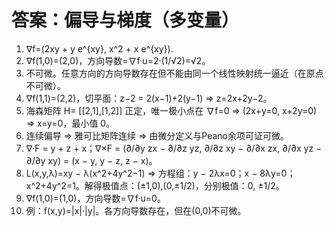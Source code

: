 # 答案：偏导与梯度（多变量）

1) ∇f=(2xy + y e^{xy}, x^2 + x e^{xy}).
2) ∇f(1,0)=(2,0)，方向导数=∇f·u=2·(1/√2)=√2。
3) 不可微。任意方向的方向导数存在但不能由同一个线性映射统一逼近（在原点不可微）。
4) ∇f(1,1)=(2,2)，切平面：z−2 = 2(x−1)+2(y−1) ⇒ z=2x+2y−2。
5) 海森矩阵 H= [[2,1],[1,2]] 正定，唯一极小点在 ∇f=0 ⇒ (2x+y=0, x+2y=0) ⇒ x=y=0，最小值 0。
6) 连续偏导 ⇒ 雅可比矩阵连续 ⇒ 由微分定义与Peano余项可证可微。
7) ∇·F = y + z + x；∇×F = (∂/∂y zx − ∂/∂z yz, ∂/∂z xy − ∂/∂x zx, ∂/∂x yz − ∂/∂y xy) = (x − y, y − z, z − x)。
8) L(x,y,λ)=xy − λ(x^2+4y^2−1) ⇒ 方程组：y − 2λx=0；x − 8λy=0；x^2+4y^2=1。解得极值点：(±1,0),(0,±1/2)，分别极值：0, ±1/2。
9) ∇f(1,0)=(1,0)，方向导数=∇f·u=0。
10) 例：f(x,y)=|x|·|y|。各方向导数存在，但在(0,0)不可微。
